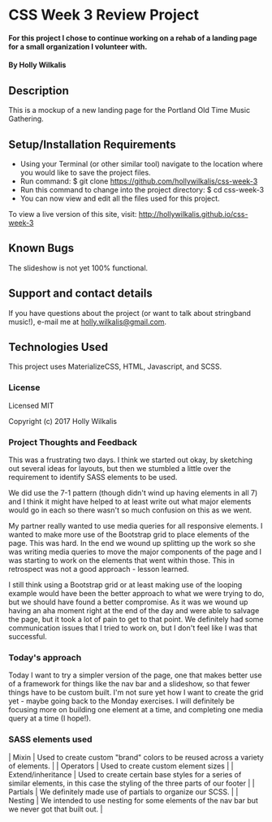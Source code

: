 # CSS Week 3 Review Project

#### For this project I chose to continue working on a rehab of a landing page for a small organization I volunteer with.

#### By Holly Wilkalis

## Description

This is a mockup of a new landing page for the Portland Old Time Music Gathering.

## Setup/Installation Requirements

* Using your Terminal (or other similar tool) navigate to the location where you would like to save the project files.
* Run command: $ git clone https://github.com/hollywilkalis/css-week-3
* Run this command to change into the project directory: $ cd css-week-3
* You can now view and edit all the files used for this project.

To view a live version of this site, visit: http://hollywilkalis.github.io/css-week-3

## Known Bugs

The slideshow is not yet 100% functional.

## Support and contact details

If you have questions about the project (or want to talk about stringband music!), e-mail me at holly.wilkalis@gmail.com.

## Technologies Used

This project uses MaterializeCSS, HTML, Javascript, and SCSS.

### License

Licensed MIT

Copyright (c) 2017 Holly Wilkalis

### Project Thoughts and Feedback
This was a frustrating two days. I think we started out okay, by sketching out several ideas for layouts, but then we stumbled a little over the requirement to identify SASS elements to be used.

We did use the 7-1 pattern (though didn't wind up having elements in all 7) and I think it might have helped to at least write out what major elements would go in each so there wasn't so much confusion on this as we went.

My partner really wanted to use media queries for all responsive elements. I wanted to make more use of the Bootstrap grid to place elements of the page. This was hard. In the end we wound up splitting up the work so she was writing media queries to move the major components of the page and I was starting to work on the elements that went within those. This in retrospect was not a good approach - lesson learned.

I still think using a Bootstrap grid or at least making use of the looping example would have been the better approach to what we were trying to do, but we should have found a better compromise. As it was we wound up having an aha moment right at the end of the day and were able to salvage the page, but it took a lot of pain to get to that point. We definitely had some communication issues that I tried to work on, but I don't feel like I was that successful.

### Today's approach
Today I want to try a simpler version of the page, one that makes better use of a framework for things like the nav bar and a slideshow, so that fewer things have to be custom built. I'm not sure yet how I want to create the grid yet - maybe going back to the Monday exercises. I will definitely be focusing more on building one element at a time, and completing one media query at a time (I hope!).

### SASS elements used
| Mixin              | Used to create custom "brand" colors to be reused across a variety of elements.                                                |
| Operators          | Used to create custom element sizes                                                                                            |
| Extend/inheritance | Used to create certain base styles for a series of similar elements, in this case the styling of the three parts of our footer |
| Partials           | We definitely made use of partials to organize our SCSS.                                                                       |
| Nesting            | We intended to use nesting for some elements of the nav bar but we never got that built out.                                   |
